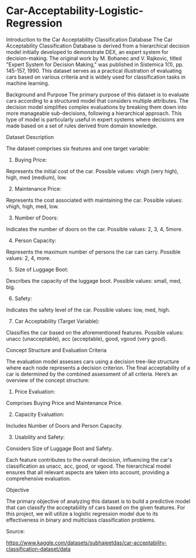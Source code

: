 # Car-Acceptability-Logistic-Regression

Introduction to the Car Acceptability Classification Database
The Car Acceptability Classification Database is derived from a hierarchical decision model initially developed to demonstrate DEX, an expert system for decision-making. The original work by M. Bohanec and V. Rajkovic, titled "Expert System for Decision Making," was published in Sistemica 1(1), pp. 145-157, 1990. This dataset serves as a practical illustration of evaluating cars based on various criteria and is widely used for classification tasks in machine learning.

Background and Purpose The primary purpose of this dataset is to evaluate cars according to a structured model that considers multiple attributes. The decision model simplifies complex evaluations by breaking them down into more manageable sub-decisions, following a hierarchical approach. This type of model is particularly useful in expert systems where decisions are made based on a set of rules derived from domain knowledge.

Dataset Description

The dataset comprises six features and one target variable:

1) Buying Price:

Represents the initial cost of the car. Possible values: vhigh (very high), high, med (medium), low.

2) Maintenance Price:

Represents the cost associated with maintaining the car. Possible values: vhigh, high, med, low.

3) Number of Doors:

Indicates the number of doors on the car. Possible values: 2, 3, 4, 5more.

4) Person Capacity:

Represents the maximum number of persons the car can carry. Possible values: 2, 4, more.

5) Size of Luggage Boot:

Describes the capacity of the luggage boot. Possible values: small, med, big.

6) Safety:

Indicates the safety level of the car. Possible values: low, med, high.

7) Car Acceptability (Target Variable):

Classifies the car based on the aforementioned features. Possible values: unacc (unacceptable), acc (acceptable), good, vgood (very good).

Concept Structure and Evaluation Criteria

The evaluation model assesses cars using a decision tree-like structure where each node represents a decision criterion. The final acceptability of a car is determined by the combined assessment of all criteria. Here’s an overview of the concept structure:

1) Price Evaluation:

Comprises Buying Price and Maintenance Price.

2) Capacity Evaluation:

Includes Number of Doors and Person Capacity.

3) Usability and Safety:

Considers Size of Luggage Boot and Safety.

Each feature contributes to the overall decision, influencing the car's classification as unacc, acc, good, or vgood. The hierarchical model ensures that all relevant aspects are taken into account, providing a comprehensive evaluation.

Objective

The primary objective of analyzing this dataset is to build a predictive model that can classify the acceptability of cars based on the given features. For this project, we will utilize a logistic regression model due to its effectiveness in binary and multiclass classification problems.

Source:

https://www.kaggle.com/datasets/subhajeetdas/car-acceptability-classification-dataset/data
